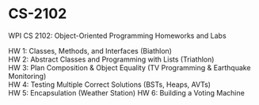 # CS-2102
WPI CS 2102: Object-Oriented Programming Homeworks and Labs

HW 1: Classes, Methods, and Interfaces (Biathlon)\
HW 2: Abstract Classes and Programming with Lists (Triathlon)\
HW 3: Plan Composition & Object Equality (TV Programming & Earthquake Monitoring)\
HW 4: Testing Multiple Correct Solutions (BSTs, Heaps, AVTs)\
HW 5: Encapsulation (Weather Station)
HW 6: Building a Voting Machine


